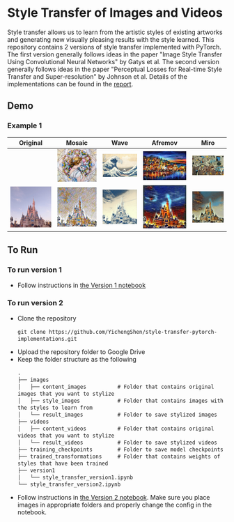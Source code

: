# Style Transfer of Images and Videos

Style transfer allows us to learn from the artistic styles of existing artworks and generating new visually pleasing results with the style learned. This repository contains 2 versions of style transfer implemented with PyTorch. The first version generally follows ideas in the paper "Image Style Transfer Using Convolutional Neural Networks" by Gatys et al. The second version generally follows ideas in the paper "Perceptual Losses for Real-time Style Transfer and Super-resolution" by Johnson et al. Details of the implementations can be found in the [report](./report.pdf).

## Demo

### Example 1

Original |  Mosaic |  Wave |  Afremov |  Miro
|:-----------:|:----------------:|:------------------------:|:------------------------:|:-------------------------:|
&nbsp; | <img src="./images/style_images/mosaic.jpg" width="120"/> | <img src="./images/style_images/wave.jpg" width="180"/> | <img src="./images/style_images/town_afremov.jpg" width="140"/> | <img src="./images/style_images/miro.jpg" width="190"/> |
![](./images/content_images/disney.jpg)|  ![](./images/result_images/disney_mosaic.jpg)|  ![](./images/result_images/disney_wave.jpg)|  ![](./images/result_images/disney_afremov.jpg)|  ![](./images/result_images/disney_miro.jpg)|



## To Run

### To run version 1

- Follow instructions in [the Version 1 notebook](./version1/style_transfer_version1.ipynb)

### To run version 2

- Clone the repository
  ```
  git clone https://github.com/YichengShen/style-transfer-pytorch-implementations.git
  ```
- Upload the repository folder to Google Drive
- Keep the folder structure as the following
  ```
  .
  ├── images                                    
  │   ├── content_images          # Folder that contains original images that you want to stylize    
  │   ├── style_images            # Folder that contains images with the styles to learn from    
  │   └── result_images           # Folder to save stylized images  
  ├── videos                            
  │   ├── content_videos          # Folder that contains original videos that you want to stylize               
  │   └── result_videos           # Folder to save stylized videos
  ├── training_checkpoints        # Folder to save model checkpoints
  ├── trained_transformations     # Folder that contains weights of styles that have been trained
  ├── version1
  │   └── style_transfer_version1.ipynb
  └── style_transfer_version2.ipynb
  ```
- Follow instructions in [the Version 2 notebook](./style_transfer_version2.ipynb). Make sure you place images in appropriate folders and properly change the config in the notebook.

